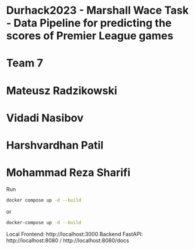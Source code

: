 # Durhack2023 - Marshall Wace Task - Data Pipeline for predicting the scores of Premier League games
# Team 7

# Mateusz Radzikowski
# Vidadi Nasibov
# Harshvardhan Patil
# Mohammad Reza Sharifi

Run
```bash
docker compose up -d --build 
```
or
```bash
docker-compose up -d --build
```

Local Frontend: http://localhost:3000
Backend FastAPI: http://localhost:8080 / http://localhost:8080/docs

